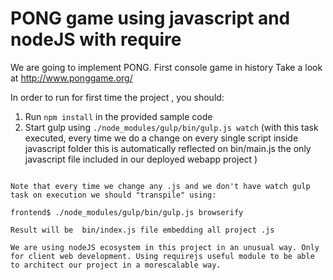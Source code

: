 PONG game using javascript and nodeJS with require
==================================================

We are going to implement PONG. First console game in history
Take a look at http://www.ponggame.org/

In order to run for first time the project , you should:

1. Run `npm install` in the provided sample code
2. Start gulp using `./node_modules/gulp/bin/gulp.js watch` (with this task executed, every time we do a change on every single script inside javascript folder this is automatically reflected on bin/main.js the only javascript file included in our deployed webapp project )


```

Note that every time we change any .js and we don't have watch gulp task on execution we should "transpile" using:

frontend$ ./node_modules/gulp/bin/gulp.js browserify

Result will be  bin/index.js file embedding all project .js

We are using nodeJS ecosystem in this project in an unusual way. Only for client web development. Using requirejs useful module to be able to architect our project in a morescalable way.
